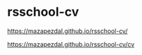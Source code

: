 # rsschool-cv

https://mazapezdal.github.io/rsschool-cv/

https://mazapezdal.github.io/rsschool-cv/cv

